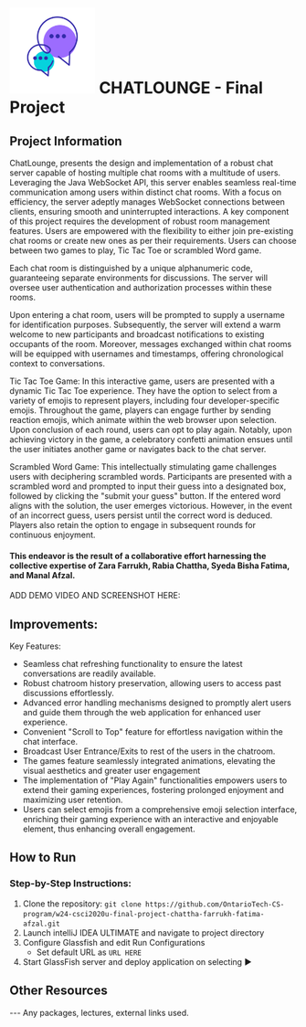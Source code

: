 # <img src="src/main/webapp/img/logo.png" alt="ChatLounge Logo" width="150"> CHATLOUNGE - Final Project


## Project Information

ChatLounge, presents the design and implementation of a robust chat server capable of hosting multiple chat rooms with a multitude of users. Leveraging the Java WebSocket API, this server enables seamless real-time communication among users within distinct chat rooms. With a focus on efficiency, the server adeptly manages WebSocket connections between clients, ensuring smooth and uninterrupted interactions. A key component of this project requires the development of robust room management features. Users are empowered with the flexibility to either join pre-existing chat rooms or create new ones as per their requirements. Users can choose between two games to play, Tic Tac Toe or scrambled Word game.

Each chat room is distinguished by a unique alphanumeric code, guaranteeing separate environments for discussions. The server will oversee user authentication and authorization processes within these rooms. 

Upon entering a chat room, users will be prompted to supply a username for identification purposes. Subsequently, the server will extend a warm welcome to new participants and broadcast notifications to existing occupants of the room. Moreover, messages exchanged within chat rooms will be equipped with usernames and timestamps, offering chronological context to conversations.

Tic Tac Toe Game:
In this interactive game, users are presented with a dynamic Tic Tac Toe experience. They have the option to select from a variety of emojis to represent players, including four developer-specific emojis. Throughout the game, players can engage further by sending reaction emojis, which animate within the web browser upon selection. Upon conclusion of each round, users can opt to play again. Notably, upon achieving victory in the game, a celebratory confetti animation ensues until the user initiates another game or navigates back to the chat server.

Scrambled Word Game:
This intellectually stimulating game challenges users with deciphering scrambled words. Participants are presented with a scrambled word and prompted to input their guess into a designated box, followed by clicking the "submit your guess" button. If the entered word aligns with the solution, the user emerges victorious. However, in the event of an incorrect guess, users persist until the correct word is deduced. Players also retain the option to engage in subsequent rounds for continuous enjoyment.

#### This endeavor is the result of a collaborative effort harnessing the collective expertise of Zara Farrukh, Rabia Chattha, Syeda Bisha Fatima, and Manal Afzal.

ADD DEMO VIDEO AND SCREENSHOT HERE:

## Improvements:
Key Features: 
- Seamless chat refreshing functionality to ensure the latest conversations are readily available.
- Robust chatroom history preservation, allowing users to access past discussions effortlessly.
- Advanced error handling mechanisms designed to promptly alert users and guide them through the web application for enhanced user experience.
- Convenient "Scroll to Top" feature for effortless navigation within the chat interface.
- Broadcast User Entrance/Exits to rest of the users in the chatroom.
- The games feature seamlessly integrated animations, elevating the visual aesthetics and greater user engagement
- The implementation of "Play Again" functionalities empowers users to extend their gaming experiences, fostering prolonged enjoyment and maximizing user retention.
- Users can select emojis from a comprehensive emoji selection interface, enriching their gaming experience with an interactive and enjoyable element, thus enhancing overall engagement.

  
## How to Run

### Step-by-Step Instructions:
1. Clone the repository: `git clone https://github.com/OntarioTech-CS-program/w24-csci2020u-final-project-chattha-farrukh-fatima-afzal.git`
2. Launch intelliJ IDEA ULTIMATE and navigate to project directory
3. Configure Glassfish and edit Run Configurations
    - Set default URL as `URL HERE`
4. Start GlassFish server and deploy application on selecting ▶

## Other Resources
--- Any packages, lectures, external links used.
